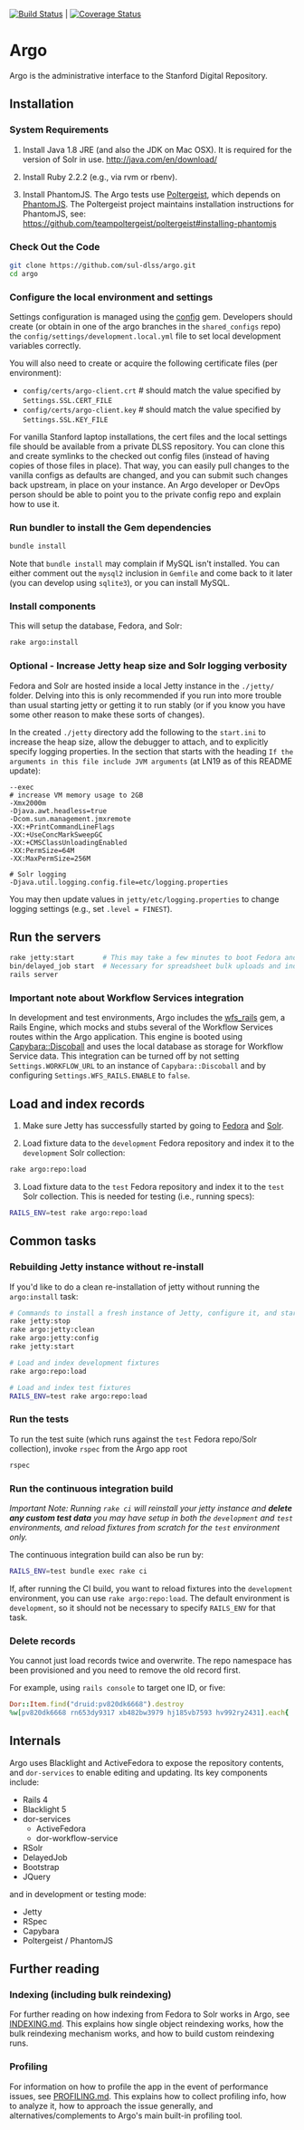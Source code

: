 [![Build Status](https://travis-ci.org/sul-dlss/argo.png?branch=master)](https://travis-ci.org/sul-dlss/argo) | [![Coverage Status](https://coveralls.io/repos/sul-dlss/argo/badge.svg?branch=master&service=github)](https://coveralls.io/github/sul-dlss/argo?branch=master)

# Argo

Argo is the administrative interface to the Stanford Digital Repository.

## Installation

### System Requirements

1. Install Java 1.8 JRE (and also the JDK on Mac OSX).  It is required for the version of Solr in use.
http://java.com/en/download/

2. Install Ruby 2.2.2 (e.g., via rvm or rbenv).

3. Install PhantomJS. The Argo tests use [Poltergeist](https://github.com/teampoltergeist/poltergeist), which depends on [PhantomJS](http://phantomjs.org/download.html).  The Poltergeist project maintains installation instructions for PhantomJS, see:
https://github.com/teampoltergeist/poltergeist#installing-phantomjs


### Check Out the Code
    
```bash
git clone https://github.com/sul-dlss/argo.git
cd argo
```

### Configure the local environment and settings

Settings configuration is managed using the [config](https://github.com/railsconfig/config) gem. Developers should create (or obtain in one of the argo branches in the `shared_configs` repo) the `config/settings/development.local.yml` file to set local development variables correctly.

You will also need to create or acquire the following certificate files (per environment):

 - `config/certs/argo-client.crt`  # should match the value specified by `Settings.SSL.CERT_FILE`
 - `config/certs/argo-client.key`  # should match the value specified by `Settings.SSL.KEY_FILE`

For vanilla Stanford laptop installations, the cert files and the local settings file should be available from a private DLSS repository.  You can clone this and create symlinks to the checked out config files (instead of having copies of those files in place).  That way, you can easily pull changes to the vanilla configs as defaults are changed, and you can submit such changes back upstream, in place on your instance.  An Argo developer or DevOps person should be able to point you to the private config repo and explain how to use it.

### Run bundler to install the Gem dependencies

```bash
bundle install
```

Note that `bundle install` may complain if MySQL isn't installed.  You can either comment out the `mysql2` inclusion in `Gemfile` and come back to it later (you can develop using `sqlite3`), or you can install MySQL.

### Install components

This will setup the database, Fedora, and Solr:

```bash
rake argo:install
```

### Optional - Increase Jetty heap size and Solr logging verbosity

Fedora and Solr are hosted inside a local Jetty instance in the `./jetty/` folder.
Delving into this is only recommended if you run into more trouble than usual starting jetty or getting it to run stably (or if you know you have some other reason to make these sorts of changes).

In the created `./jetty` directory add the following to the `start.ini` to increase the heap size, allow the debugger to attach, and to explicitly specify logging properties. In the section that starts with the heading `If the arguments in this file include JVM arguments` (at LN19 as of this README update):

```
--exec
# increase VM memory usage to 2GB
-Xmx2000m
-Djava.awt.headless=true
-Dcom.sun.management.jmxremote
-XX:+PrintCommandLineFlags
-XX:+UseConcMarkSweepGC
-XX:+CMSClassUnloadingEnabled
-XX:PermSize=64M
-XX:MaxPermSize=256M

# Solr logging
-Djava.util.logging.config.file=etc/logging.properties
```

You may then update values in `jetty/etc/logging.properties` to change logging settings (e.g., set `.level = FINEST`).

## Run the servers

```bash
rake jetty:start       # This may take a few minutes to boot Fedora and Solr
bin/delayed_job start  # Necessary for spreadsheet bulk uploads and indexing
rails server
```

### Important note about Workflow Services integration
In development and test environments, Argo includes the [wfs_rails](https://github.com/sul-dlss/wfs_rails) gem, a Rails Engine, which mocks and stubs several of the Workflow Services routes within the Argo application. This engine is booted using [Capybara::Discoball](https://github.com/thoughtbot/capybara_discoball) and uses the local database as storage for Workflow Service data. This integration can be turned off by not setting `Settings.WORKFLOW_URL` to an instance of `Capybara::Discoball` and by configuring `Settings.WFS_RAILS.ENABLE` to `false`.

## Load and index records

1. Make sure Jetty has successfully started by going to [Fedora](http://localhost:8983/fedora) and [Solr](http://localhost:8983/solr).

2. Load fixture data to the `development` Fedora repository and index it to the `development` Solr collection:
```bash
rake argo:repo:load
```

3. Load fixture data to the `test` Fedora repository and index it to the `test` Solr collection. This is needed for testing (i.e., running specs):
```bash
RAILS_ENV=test rake argo:repo:load
```

## Common tasks

### Rebuilding Jetty instance without re-install

If you'd like to do a clean re-installation of jetty without running the `argo:install` task:
```bash
# Commands to install a fresh instance of Jetty, configure it, and start it
rake jetty:stop
rake argo:jetty:clean
rake argo:jetty:config
rake jetty:start

# Load and index development fixtures
rake argo:repo:load

# Load and index test fixtures
RAILS_ENV=test rake argo:repo:load
```

### Run the tests

To run the test suite (which runs against the `test` Fedora repo/Solr collection), invoke `rspec` from the Argo app root
```bash
rspec
```

### Run the continuous integration build

_Important Note: Running `rake ci` will reinstall your jetty instance and **delete any custom test data** you may have setup in both the `development` and `test` environments, and reload fixtures from scratch for the `test` environment only._

The continuous integration build can also be run by:
```bash
RAILS_ENV=test bundle exec rake ci
```

If, after running the CI build, you want to reload fixtures into the `development` environment, you can use `rake argo:repo:load`.  The default environment is `development`, so it should not be necessary to specify `RAILS_ENV` for that task.

### Delete records

You cannot just load records twice and overwrite.  The repo namespace has been provisioned and you need to remove the old record first.

For example, using `rails console` to target one ID, or five:

```ruby
Dor::Item.find("druid:pv820dk6668").destroy
%w[pv820dk6668 rn653dy9317 xb482bw3979 hj185vb7593 hv992ry2431].each{ |pid| Dor::Item.find("druid:#{pid}").destroy }
```

## Internals

Argo uses Blacklight and ActiveFedora to expose the repository contents, and `dor-services` to enable editing and updating. Its key components include:

- Rails 4
- Blacklight 5
- dor-services
  - ActiveFedora
  - dor-workflow-service
- RSolr
- DelayedJob
- Bootstrap
- JQuery

and in development or testing mode:

- Jetty
- RSpec
- Capybara
- Poltergeist / PhantomJS

## Further reading

### Indexing (including bulk reindexing)

For further reading on how indexing from Fedora to Solr works in Argo, see [INDEXING.md](INDEXING.md).  This explains how single object reindexing works, how the bulk reindexing mechanism works, and how to build custom reindexing runs.

### Profiling

For information on how to profile the app in the event of performance issues, see [PROFILING.md](PROFILING.md).  This explains how to collect profiling info, how to analyze it, how to approach the issue generally, and alternatives/complements to Argo's main built-in profiling tool.
